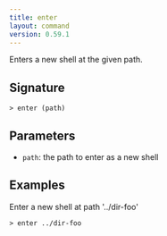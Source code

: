 ```yaml
---
title: enter
layout: command
version: 0.59.1
---
```


Enters a new shell at the given path.

## Signature

```> enter (path)```

## Parameters

 -  `path`: the path to enter as a new shell

## Examples

Enter a new shell at path '../dir-foo'
```shell
> enter ../dir-foo
```

